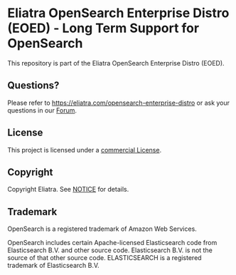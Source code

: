 # Eliatra OpenSearch Enterprise Distro (EOED) - Long Term Support for OpenSearch

This repository is part of the Eliatra OpenSearch Enterprise Distro (EOED).

## Questions?

Please refer to https://eliatra.com/opensearch-enterprise-distro or ask your questions in our [Forum](https://forum.eliatra.com).

## License

This project is licensed under a [commercial License](LICENSE.txt).

## Copyright

Copyright Eliatra. See [NOTICE](NOTICE.txt) for details.

## Trademark

OpenSearch is a registered trademark of Amazon Web Services.

OpenSearch includes certain Apache-licensed Elasticsearch code from Elasticsearch B.V. and other source code. Elasticsearch B.V. is not the source of that other source code. ELASTICSEARCH is a registered trademark of Elasticsearch B.V.
